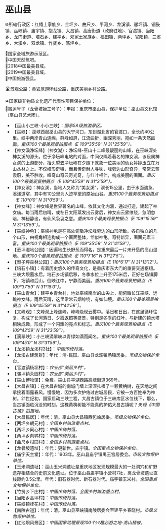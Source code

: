 # 巫山县  
🌐所辖行政区：红椿土家族乡、金坪乡、曲尺乡、平河乡、龙溪镇、骡坪镇、铜鼓镇、巫峡镇、庙宇镇、抱龙镇、大昌镇、高唐街道（政府驻地）、官渡镇、当阳乡、龙门街道、培石乡、建平乡、邓家土家族乡、福田镇、两坪乡、官阳镇、三溪乡、大溪乡、双龙镇、竹贤乡、笃坪乡。  
  
🚩国家全域旅游示范区。  
🚩中国天然氧吧。  
🏅2018中国最美县域。  
🏅2019中国最美县域。  
🏅中国旅游强县。  
  
🛣️景观公路：黄岩旅游环线公路，重庆美丽乡村公路。  
  
⏩国家级非物质文化遗产代表性项目保护单位：  
🔸搬运号子（龙骨坡抬工号子）：申报：重庆市巫山县，保护单位：巫山县文化馆（巫山县艺术团）。  
  
* 【巫山小三峡-小小三峡】：*国家5A级旅游景区。*
* 【巫峡】：巫峡西起巫山县的大宁河口，东到湖北省的官渡口，全长约40公里。峡中两岸青山连绵，群峰如屏，江流曲折，幽深秀丽，宛如一条天然画廊。*重庆100个最美观景拍摄点（E 109°35′59″ N 31°25′59″）。*
* 【神女溪净坛峰】（神女湖）：净坛峰-巫山十二峰最靓丽的山峰，在巫峡深处神女溪的源头。位于净坛峰电站的对面，中间仅隔着著名的神女溪，该段属神女溪的上游部分，抬头望去净坛峰在夕照下就象一位美丽的仙女婷婷玉立在万山丛林之上。不仅峰形奇特，而且传奇耐人寻味，峰旁边山形奇异，常常云蒸霞蔚，美不胜收。峰奇山奇云奇光奇，与红叶相伴，构成美丽的画面。*重庆100个最美观景拍摄点（E 109°45′59″ N 31°3′59″）。*
* 【神女溪】：神女溪，当地人又称为“美女溪”，溪长15公里，由于水面湍急、溪浅道窄，其中有10公里为人迹罕至的原始山谷。*重庆100个最美观景拍摄点（E 110°0′0″ N 31°0′59″）。*
* 【神女峰】：神女峰是世界著名的山峰，依其文化内涵，通过打造，建起了神女庙。每当雨后初晴，或冬日太阳蒸发出云雾后，神女庙云雾缭绕，忽明忽暗，神秘静谧，有仙风袅袅之意。*重庆100个最美观景拍摄点（E 109°15′59″ N 31°13′59″）。*
* 【巫峡神龟】：巫峡神龟是在高处俯瞰净坛峰旁边的山形所致。各自独立的几个山形，由视角相连构成一个画面整体，恰似神龟。奇特新异，画面元素丰富。*重庆100个最美观景拍摄点（E 109°35′59″ N 31°41′59″）。*
* 【葱坪湿地公园】：因遍地生长野葱而得名，是重庆最后一片未开垦的高山湿地。*重庆100个最美观景拍摄点（E 110°7′16″ N 31°27′5″）。*
* 【梨子坪森林公园】：*重庆100个最美观景拍摄点（E 110°6′17″ N 31°13′12″）。*
* 【培石小镇】：有着历史悠久的传奇文化，是重庆市东大门的重要交通枢纽。三峡大坝蓄水后，培石乡场镇后移，冬季水位上升至175米后，正好在场镇脚下，场镇和后山，倒映江中，宁静而美丽。*重庆100个最美观景拍摄点（E 109°37′59″ N 31°18′0″）。*
* 【巫山青台】：建平乡青台村，地处巫峡南岸的山尖上，能俯瞰长江巫峡、远眺神女峰。雨后天晴，这里常常云烟缭绕，有如仙境。*重庆100个最美观景拍摄点（E 109°45′59″ N 31°42′59″）。*
* 【文峰观】：文峰观上峰连峰，峰峰隐现云雾中。落日和日出，在这里循环往复，构成了长河落日、夕霞返照等盛景，特别是冬季的红叶，与新建的镇水塔相映成趣，形成了一个闪耀的亮点和标志。*重庆100个最美观景拍摄点（E 109°42′59″ N 31°23′59″）。*
* 【滴翠峡】：小三峡滴翠峡以青绿如滴而闻名。*重庆100个最美观景拍摄点（E 109°45′0″ N 31°31′59″）。*
* 【龙溪镇龙溪村2社】：*中国传统村落。*
* 【龙溪古建筑群】：年代：清-民国。巫山县龙溪镇场镇居委。*市级文物保护单位。*
* 【官渡镇杨坝村】：*农业部“美丽乡村”。*
* 【骡坪镇茶园村】：*农业部“美丽乡村”。*
* 【巫山博物馆】：免费。巫山县平湖西路高塘街道369号。
* 【大昌古镇】：在大昌古城的南城门墙上深深扎根了一颗黄桷树，在天地之间承接着雨露春风，慢慢地，因为多次护佑过古城居民，它被一方百姓奉为神树。21世纪初，国家启动三峡工程，大昌古镇位于三峡库区水位线下，那么，当古镇面临沉没的时刻，这棵黄桷树能不能真的护佑大昌古镇呢？*央视《中国古镇》拍摄地。*
* 【大昌民居】：年代：清。巫山县大昌镇西包岭居委。*市级文物保护单位。*
* 【两坪乡朝元村】：*全国乡村旅游重点村。*
* 【两坪乡同心村】：*中国传统村落。*
* 【两坪乡向鸭村】：*中国传统村落。*  
* 【曲尺乡柑园村】：*全国乡村旅游重点村。*
* 【龙骨坡遗址】：年代：更新世。庙宇镇。*全国重点文物保护单位。*
* 【庙宇天主堂】：年代：1903年。巫山县庙宇镇禹王宫居委会。*市级文物保护单位。*  
* 【玉米洞遗址】：巫山玉米洞遗址是重庆地区发现规模最大的一处洞穴和旷野遗存相结合的史前文化遗址。位于巫山县庙宇镇小营村7社，离龙骨坡遗址直线距约3.5公里。年代：旧石器时代、新石器时代。庙宇镇玉米村。*全国重点文物保护单位。*
* 【竹贤乡下庄村】：*中国传统村落。全国乡村旅游重点村。*  
* 【当阳乡高坪村】：*中国传统村落。*
* 【巫峡镇桂花村】：*中国传统村落。*  
* 【南陵古道】：年代：清。巫山县巫峡镇南陵居委会至建平乡春晓村。*市级文物保护单位。*  
* 【红池坝风景区】：*中国国家地理景观100个兴趣必游之地-高山植被。*  